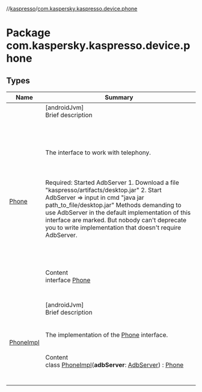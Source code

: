 //[kaspresso](../index.md)/[com.kaspersky.kaspresso.device.phone](index.md)



# Package com.kaspersky.kaspresso.device.phone  


## Types  
  
|  Name|  Summary| 
|---|---|
| [Phone](-phone/index.md)| [androidJvm]  <br>Brief description  <br><br><br><br><br>The interface to work with telephony.<br><br><br><br>Required: Started AdbServer     1. Download a file "kaspresso/artifacts/desktop.jar"     2. Start AdbServer => input in cmd "java jar path_to_file/desktop.jar" Methods demanding to use AdbServer in the default implementation of this interface are marked.     But nobody can't deprecate you to write implementation that doesn't require AdbServer.<br><br><br><br>  <br>Content  <br>interface [Phone](-phone/index.md)  <br><br><br>
| [PhoneImpl](-phone-impl/index.md)| [androidJvm]  <br>Brief description  <br><br><br>The implementation of the [Phone](-phone/index.md) interface.<br><br>  <br>Content  <br>class [PhoneImpl](-phone-impl/index.md)(**adbServer**: [AdbServer](../com.kaspersky.kaspresso.device.server/-adb-server/index.md)) : [Phone](-phone/index.md)  <br><br><br>


